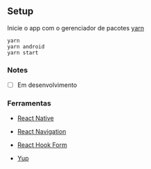 ## Setup

Inicie o app com o gerenciador de pacotes [yarn](https://classic.yarnpkg.com/lang/en/)
```
yarn
yarn android
yarn start
```

### Notes
- [ ] Em desenvolvimento

### Ferramentas  
- [React Native](https://reactnative.dev/)</p>
- [React Navigation](https://reactnavigation.org/)</p>
- [React Hook Form](https://react-hook-form.com/)</p>
- [Yup](https://github.com/jquense/yup)</p>
